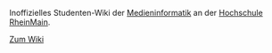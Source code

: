 Inoffizielles Studenten-Wiki der [Medieninformatik](http://www.hs-rm.de/medieninformatik) an der [Hochschule RheinMain](http://www.hs-rm.de/).

[Zum Wiki](https://github.com/tacker/hsrm-mi-wiki/wiki)
